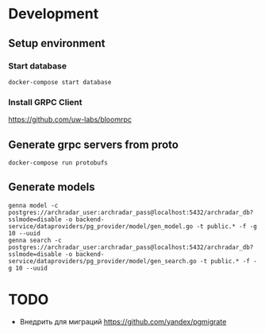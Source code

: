 # Development

## Setup environment
### Start database
```
docker-compose start database
```
### Install GRPC Client
https://github.com/uw-labs/bloomrpc


## Generate grpc servers from proto
```
docker-compose run protobufs
```

## Generate models
```
genna model -c postgres://archradar_user:archradar_pass@localhost:5432/archradar_db?sslmode=disable -o backend-service/dataproviders/pg_provider/model/gen_model.go -t public.* -f -g 10 --uuid
genna search -c postgres://archradar_user:archradar_pass@localhost:5432/archradar_db?sslmode=disable -o backend-service/dataproviders/pg_provider/model/gen_search.go -t public.* -f -g 10 --uuid
```

# TODO
* Внедрить для миграций https://github.com/yandex/pgmigrate
